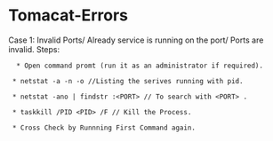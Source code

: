# Tomacat-Errors
Case 1:
        Invalid Ports/ Already service is running on the port/ Ports are invalid.
Steps:

      * Open command promt (run it as an administrator if required).
     
     * netstat -a -n -o //Listing the serives running with pid.
     
     * netstat -ano | findstr :<PORT> // To search with <PORT> .
     
     * taskkill /PID <PID> /F // Kill the Process.
     
     * Cross Check by Runnning First Command again.
